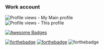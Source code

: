 ### Work account

![Profile views](https://gpvc.arturio.dev/NathanPeake) - My Main profile <br>
![Profile views](https://gpvc.arturio.dev/Nathan-Peake) - This profile 

[![Awesome Badges](https://img.shields.io/badge/badges-awesome-green.svg)](https://github.com/NathanPeake/NathanPeake)

[![forthebadge](https://forthebadge.com/images/badges/60-percent-of-the-time-works-every-time.svg)](https://forthebadge.com) [![forthebadge](https://forthebadge.com/images/badges/made-with-markdown.svg)](https://forthebadge.com) ![forthebadge](https://forthebadge.com/images/badges/powered-by-black-magic.svg)
